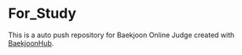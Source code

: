 # For_Study
This is a auto push repository for Baekjoon Online Judge created with [BaekjoonHub](https://github.com/BaekjoonHub/BaekjoonHub).

